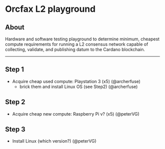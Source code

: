 # Orcfax L2 playground

## About
Hardware and software testing playground to determine minimum, cheapest compute requirements for running a L2 consensus network capable of collecting, validate, and publishing datum to the Cardano blockchain.


-----

## Step 1
- Acquire cheap used compute: Playstation 3 (x5) (@archerfuse)
  - brick them and install Linux OS (see Step2) (@archerfuse)

## Step 2
- Acquire cheap new compute: Raspberry Pi v? (x5) (@peterVG)

## Step 3
- Install Linux (which version?) (@peterVG)
  

